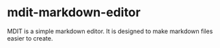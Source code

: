 # mdit-markdown-editor
MDIT is a simple markdown editor. It is designed to make markdown files easier to create.
